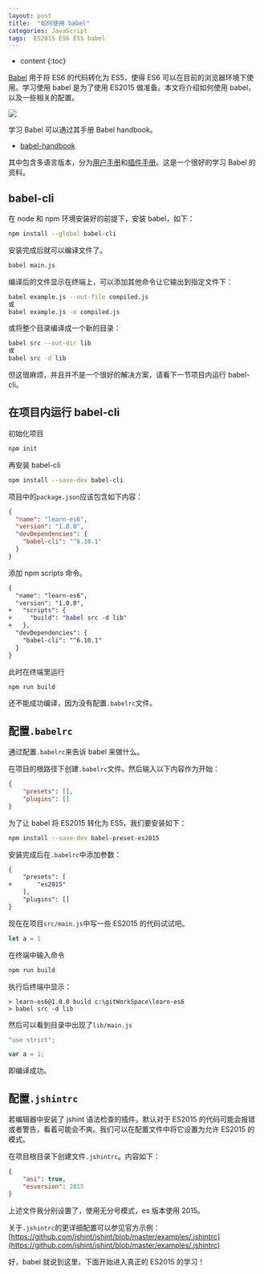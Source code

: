 ```yaml
---
layout: post
title:  "如何使用 babel"
categories: JavaScript
tags:  ES2015 ES6 ES5 babel 
---
```


* content
{:toc}

[Babel](https://babeljs.io/) 用于将 ES6 的代码转化为 ES5，使得 ES6 可以在目前的浏览器环境下使用。学习使用 babel 是为了使用 ES2015 做准备。本文将介绍如何使用 babel，以及一些相关的配置。




![](https://babeljs.io/images/logo.svg)

学习 Babel 可以通过其手册 Babel handbook。

* [babel-handbook](https://github.com/thejameskyle/babel-handbook)

其中包含多语言版本，分为[用户手册](https://github.com/thejameskyle/babel-handbook/blob/master/translations/zh-Hans/user-handbook.md)和[插件手册](https://github.com/thejameskyle/babel-handbook/blob/master/translations/zh-Hans/plugin-handbook.md)。这是一个很好的学习 Babel 的资料。

## babel-cli

在 node 和 npm 环境安装好的前提下，安装 babel，如下：

```sh
npm install --global babel-cli
```

安装完成后就可以编译文件了。

```sh
babel main.js
```

编译后的文件显示在终端上，可以添加其他命令让它输出到指定文件下：

```sh
babel example.js --out-file compiled.js
或
babel example.js -o compiled.js
```

或将整个目录编译成一个新的目录：

```sh
babel src --out-dir lib
或
babel src -d lib
```

但这很麻烦，并且并不是一个很好的解决方案，请看下一节项目内运行 babel-cli。

## 在项目内运行 babel-cli

初始化项目

```sh
npm init
```

再安装 babel-cli

```sh
npm install --save-dev babel-cli
```

项目中的`package.json`应该包含如下内容：

```json
{
  "name": "learn-es6",
  "version": "1.0.0",
  "devDependencies": {
    "babel-cli": "^6.10.1"
  }
}
```

添加 npm scripts 命令。

```diff
{
  "name": "learn-es6",
  "version": "1.0.0",
+   "scripts": {
+     "build": "babel src -d lib"
+   },
  "devDependencies": {
    "babel-cli": "^6.10.1"
  }
}
```

此时在终端里运行

```sh
npm run build
```

还不能成功编译，因为没有配置`.babelrc`文件。

## 配置`.babelrc`

通过配置`.babelrc`来告诉 babel 来做什么。

在项目的根路径下创建`.babelrc`文件。然后输入以下内容作为开始：

```json
{
    "presets": [],
    "plugins": []
}
```

为了让 babel 将 ES2015 转化为 ES5，我们要安装如下：

```sh
npm install --save-dev babel-preset-es2015
```

安装完成后在`.babelrc`中添加参数：

```diff
{
    "presets": [
+       "es2015"
    ],
    "plugins": []
}
```

现在在项目`src/main.js`中写一些 ES2015 的代码试试吧。

```js
let a = 1
```

在终端中输入命令

```sh
npm run build
```

执行后终端中显示：

```
> learn-es6@1.0.0 build c:\gitWorkSpace\learn-es6
> babel src -d lib
```

然后可以看到目录中出现了`lib/main.js`

```js
"use strict";

var a = 1;
```

即编译成功。

## 配置`.jshintrc`

若编辑器中安装了 jshint 语法检查的插件。默认对于 ES2015 的代码可能会报错或者警告，看着可能会不爽。我们可以在配置文件中将它设置为允许 ES2015 的模式。

在项目根目录下创建文件`.jshintrc`。内容如下：

```json
{
    "asi": true,
    "esversion": 2015
}
```

上述文件我分别设置了，使用无分号模式，es 版本使用 2015。

关于`.jshintrc`的更详细配置可以参见官方示例：[https://github.com/jshint/jshint/blob/master/examples/.jshintrc](https://github.com/jshint/jshint/blob/master/examples/.jshintrc)

好，babel 就说到这里，下面开始进入真正的 ES2015 的学习！
